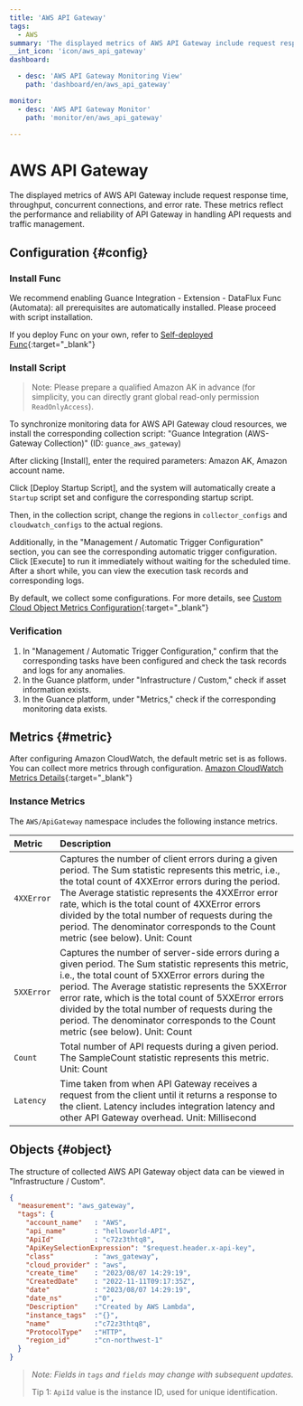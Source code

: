 ```yaml
---
title: 'AWS API Gateway'
tags: 
  - AWS
summary: 'The displayed metrics of AWS API Gateway include request response time, throughput, concurrent connections, and error rate. These metrics reflect the performance and reliability of API Gateway in handling API requests and traffic management.'
__int_icon: 'icon/aws_api_gateway'
dashboard:

  - desc: 'AWS API Gateway Monitoring View'
    path: 'dashboard/en/aws_api_gateway'

monitor:
  - desc: 'AWS API Gateway Monitor'
    path: 'monitor/en/aws_api_gateway'

---
```


# AWS API Gateway

The displayed metrics of AWS API Gateway include request response time, throughput, concurrent connections, and error rate. These metrics reflect the performance and reliability of API Gateway in handling API requests and traffic management.

## Configuration {#config}

### Install Func

We recommend enabling Guance Integration - Extension - DataFlux Func (Automata): all prerequisites are automatically installed. Please proceed with script installation.

If you deploy Func on your own, refer to [Self-deployed Func](https://func.guance.com/doc/script-market-guance-integration/){:target="_blank"}

### Install Script

> Note: Please prepare a qualified Amazon AK in advance (for simplicity, you can directly grant global read-only permission `ReadOnlyAccess`).

To synchronize monitoring data for AWS API Gateway cloud resources, we install the corresponding collection script: "Guance Integration (AWS-Gateway Collection)" (ID: `guance_aws_gateway`)

After clicking [Install], enter the required parameters: Amazon AK, Amazon account name.

Click [Deploy Startup Script], and the system will automatically create a `Startup` script set and configure the corresponding startup script.

Then, in the collection script, change the regions in `collector_configs` and `cloudwatch_configs` to the actual regions.

Additionally, in the "Management / Automatic Trigger Configuration" section, you can see the corresponding automatic trigger configuration. Click [Execute] to run it immediately without waiting for the scheduled time. After a short while, you can view the execution task records and corresponding logs.

By default, we collect some configurations. For more details, see [Custom Cloud Object Metrics Configuration](https://func.guance.com/doc/script-market-guance-aws-gateway/){:target="_blank"}

### Verification

1. In "Management / Automatic Trigger Configuration," confirm that the corresponding tasks have been configured and check the task records and logs for any anomalies.
2. In the Guance platform, under "Infrastructure / Custom," check if asset information exists.
3. In the Guance platform, under "Metrics," check if the corresponding monitoring data exists.

## Metrics {#metric}
After configuring Amazon CloudWatch, the default metric set is as follows. You can collect more metrics through configuration. [Amazon CloudWatch Metrics Details](https://docs.aws.amazon.com/zh_cn/apigateway/latest/developerguide/api-gateway-metrics-and-dimensions.html){:target="_blank"}

### Instance Metrics

The `AWS/ApiGateway` namespace includes the following instance metrics.

| Metric                    | Description                                                         |
| :---------------------- | :----------------------------------------------------------- |
| `4XXError`    | Captures the number of client errors during a given period. The Sum statistic represents this metric, i.e., the total count of 4XXError errors during the period. The Average statistic represents the 4XXError error rate, which is the total count of 4XXError errors divided by the total number of requests during the period. The denominator corresponds to the Count metric (see below). Unit: Count |
| `5XXError`       | Captures the number of server-side errors during a given period. The Sum statistic represents this metric, i.e., the total count of 5XXError errors during the period. The Average statistic represents the 5XXError error rate, which is the total count of 5XXError errors divided by the total number of requests during the period. The denominator corresponds to the Count metric (see below). Unit: Count |
| `Count`      | Total number of API requests during a given period. The SampleCount statistic represents this metric. Unit: Count |
| `Latency`     | Time taken from when API Gateway receives a request from the client until it returns a response to the client. Latency includes integration latency and other API Gateway overhead. Unit: Millisecond  |

## Objects {#object}

The structure of collected AWS API Gateway object data can be viewed in "Infrastructure / Custom".

```json
{
  "measurement": "aws_gateway",
  "tags": {
    "account_name"   : "AWS",
    "api_name"       : "helloworld-API",
    "ApiId"          : "c72z3thtq8",
    "ApiKeySelectionExpression": "$request.header.x-api-key",
    "class"          : "aws_gateway",
    "cloud_provider" : "aws",
    "create_time"    : "2023/08/07 14:29:19",
    "CreatedDate"    : "2022-11-11T09:17:35Z",
    "date"           : "2023/08/07 14:29:19",
    "date_ns"        :"0",
    "Description"    :"Created by AWS Lambda",
    "instance_tags"  :"{}",
    "name"           :"c72z3thtq8",
    "ProtocolType"   :"HTTP",
    "region_id"      :"cn-northwest-1"
  }
}
```

> *Note: Fields in `tags` and `fields` may change with subsequent updates.*
>
> Tip 1: `ApiId` value is the instance ID, used for unique identification.